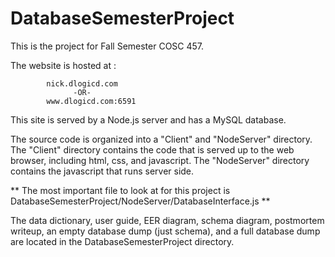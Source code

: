 DatabaseSemesterProject
=======================

This is the project for Fall Semester COSC 457.  


The website is hosted at :

            nick.dlogicd.com
                  -OR-
            www.dlogicd.com:6591
            
            

This site is served by a Node.js server and has a MySQL database.

The source code is organized into a "Client" and "NodeServer" directory.  The "Client" directory contains the code that is served up to the web browser, including html, css, and javascript.  The "NodeServer" directory contains the javascript that runs server side.

** The most important file to look at for this project is DatabaseSemesterProject/NodeServer/DatabaseInterface.js **

The data dictionary, user guide, EER diagram, schema diagram, postmortem writeup, an empty database dump (just schema), and a full database dump are located in the DatabaseSemesterProject directory.

